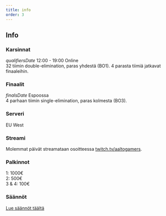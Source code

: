 ```yaml
---
title: info
order: 3
---
```


## Info

### Karsinnat

$qualifiersDate$ 12:00 - 19:00 Online  
32 tiimin double-elimination, paras yhdestä (BO1). 4 parasta tiimiä jatkavat finaaleihin.

### Finaalit

$finalsDate$ Espoossa  
4 parhaan tiimin single-elimination, paras kolmesta (BO3).

### Serveri

EU West

### Streami

Molemmat päivät streamataan osoitteessa [twitch.tv/aaltogamers](https://twitch.tv/aaltogamers).

### Palkinnot

1: 1000€  
2: 500€  
3 & 4: 100€

### Säännöt

[Lue säännöt täältä](https://docs.google.com/document/d/1qpAEQ6e777UAiiuEsdF4xkvOMcCil-eYR7UILLeNB0I/edit)
